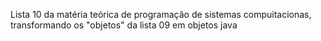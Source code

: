 Lista 10 da matéria teórica de programação de sistemas compuitacionas, transformando os "objetos" da lista 09 em objetos java

